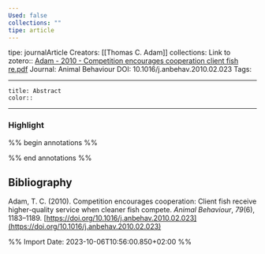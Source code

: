 ```yaml
---
Used: false
collections: ""
tipe: article
---
```

tipe: journalArticle
Creators: [[Thomas C. Adam]]
collections: 
Link to zotero:: [Adam - 2010 - Competition encourages cooperation client fish re.pdf](zotero://select/library/items/SPBQLHUP)
Journal: Animal Behaviour
DOI: 10.1016/j.anbehav.2010.02.023
Tags: 

---
```ad-note
title: Abstract
color:: 

```

---
### Highlight

%% begin annotations %%

%% end annotations %%

## Bibliography

Adam, T. C. (2010). Competition encourages cooperation: Client fish receive higher-quality service when cleaner fish compete. _Animal Behaviour_, _79_(6), 1183–1189. [https://doi.org/10.1016/j.anbehav.2010.02.023](https://doi.org/10.1016/j.anbehav.2010.02.023)

%% Import Date: 2023-10-06T10:56:00.850+02:00 %%
